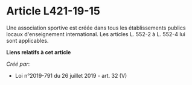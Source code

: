 # Article L421-19-15

Une association sportive est créée dans tous les établissements publics locaux d'enseignement international. Les articles L.
552-2 à L. 552-4 lui sont applicables.

**Liens relatifs à cet article**

_Créé par_:

  - Loi n°2019-791 du 26 juillet 2019 - art. 32 (V)
